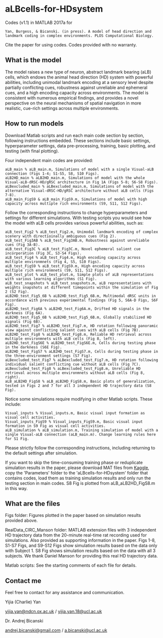 # aLBcells-for-HDsystem
Codes (v1.1) in MATLAB 2017a for 

    Yan, Burgess, & Bicanski. (in press). A model of head direction and landmark coding in complex environments. PLOS Computational Biology.

Cite the paper for using codes. Codes provided with no warranty.

## What is the model

The model raises a new type of neuron, abstract landmark bearing (aLB) cells, which endows the animal head direction (HD) system with powerful abilities, including unimodal landmark encoding at a sensory level despite partially conflicting cues, robustness against unreliable and ephemeral cues, and a high encoding capacity across environments. The model is consistent with numerous empirical findings, and provides a novel perspective on the neural mechanisms of spatial navigation in more realistic, cue-rich settings across multiple environments. 

## How to run models
Download Matlab scripts and run each main code section by section, following instructions embedded. These sections include basic settings, hyperparameter settings, data pre-processing, training, basic plotting, and testing (with final plotting).

Four independent main codes are provided:

    aLB_main % aLB_main.m, Simulations of model with a single Visual-aLB connection (Figs 1-4; S1-S5, S8, S10 Figs).
    aLB2HD_main % aLB2HD_main.m, Simulations of model with the whole Visual-aLB-dRSC-HD/gRSC architecture in Fig 1A (Figs 5-8; S6-S8 Figs).
    aLBexcluded_main % aLBexcluded_main.m, Simulations of model with the alternative Visual-dRSC-HD/gRSC architecture without aLB cells (Figs 7-8).
    aLB_main_FigS9 & aLB_main_FigS9.m, Simulations of model with high capacity across multiple rich environments (S9, S11, S12 Figs).

Follow the corresponding instructions to change hyperparameters and settings for different simulations. With testing scripts you would see how the model with aLB cells provides various powerful abilities, such as:

    aLB_test_Fig2 % aLB_test_Fig2.m, Unimodal landmark encoding of complex scenery with directioinally ambiguous cues (Fig 2).
    aLB_test_Fig3AB % aLB_test_Fig3AB.m, Robustness against unreliable cues (Fig 3A-B).
    aLB_test_Fig3C % aLB_test_Fig3C.m, Novel ephemeral salient cue incorporation (Fig 3C, S3-S4 Figs).
    aLB_test_Fig4 % aLB_test_Fig4.m, High encoding capacity across multiple environmnets (Fig 4, S5, S10 Figs).
    aLB_test_FigS9 % aLB_test_FigS9.m, High encoding capacity across multiple rich environmnets (S9, S11, S12 Figs).
    aLB_test_plot % aLB_test_plot.m, Simple plots of aLB representations with various learning algorithms (S1 Fig).
    aLB_test_snapshots % aLB_test_snapshots.m, aLB representations with weights snapshots at different timepoints within the simulation of Fig 2 (S2 Fig).
    aLB2HD_test_Fig5_6B % aLB2HD_test_Fig5_6B.m, Multimodal dRSC units in accordance with previous experimental findings (Fig 5, S6A-D Figs, S6F Fig).
    aLB2HD_test_Fig6A % aLB2HD_test_Fig6A.m, Drifted HD signals in the darkness (Fig 6A).
    aLB2HD_test_Fig5_6B % aLB2HD_test_Fig5_6B.m, Globally stabilized HD signals (Fig 6B).
    aLB2HD_test_Fig7 % aLB2HD_test_Fig7.m, HD rotation following panoramic view against conflicting salient cues with aLB cells (Fig 7B).
    aLB2HD_test_Fig8 % aLB2HD_test_Fig8.m, Reliable HD retrieval across multiple environmnets with aLB cells (Fig 8, left).
    aLB2HD_test_FigS6E % aLB2HD_test_FigS6E.m, Cells during testing phase in the darkness (S6E Fig).
    aLB2HD_test_FigS7 % aLB2HD_test_FigS7.m, Cells during testing phase in the three-environment settings (S7 Fig).
    aLBexcluded_test_Fig7 % aLBexcluded_test_Fig7.m, HD rotation following individual salient conflicting cue without aLB cells (Fig 7C).
    aLBexcluded_test_Fig8 % aLBexcluded_test_Fig8.m, Unreliable HD retrieval across multiple environmnets without aLB cells (Fig 8, right).
    aLB_aLB2HD_FigS8 % aLB_aLB2HD_FigS8.m, Basic plots of generalization, tested in Figs 2 and 7 for all 3 independent HD trajectory data (S8 Fig).

Notice some simulations require modifying in other Matlab scripts. These include:

    Visual_inputs % Visual_inputs.m, Basic visual input formation as visual cell activities.
    Visual_inputs_FigS9 % Visual_inputs_FigS9.m, Basic visual input formation in S9 Fig as visual cell activities.
    aLB_simulation % aLB_simulation.m, Training simulation of model with a single Visual-aLB connection (aLB_main.m). Change learning rules here for S1 Fig.
    
Please strictly follow the corresponding instructions, including returning to the default settings after simulation.

If you want to skip the time-consuming training phase or reduplicate simulation results in the paper, please download MAT files from [Kaggle](https://kaggle.com/chronowanderer/albcells-for-hdsystem-simulation-results), copy the 'Parameters' folder to the 'aLBcells-for-HDsystem' folder that contains codes, load them as training simulation results and only run the testing section in main codes. S8 Fig is plotted from aLB_aLB2HD_FigS8.m in this way.

## What are the files
Figs folder: Figures plotted in the paper based on simulation results provided above.

RealData_CIRC_Manson folder: MATLAB extension files with 3 independent HD trajectory data from the 20-minute real-time rat recording used for simulations. Also provided as supporting information in the paper. Figs 1-8, S1-S7 Figs, and S9-S12 Figs show simulation results based on the data only with Subject 1. S8 Fig shows simulation results based on the data with all 3 subjects. We thank Daniel Manson for providing this real HD trajectory data.

Matlab scripts: See the starting comments of each file for details.

## Contact me
Feel free to contact for any assistance and communication.

Yijia (Charlie) Yan

yijia.yan@ndcn.ox.ac.uk / yijia.yan.18@ucl.ac.uk


Dr. Andrej Bicanski

andrej.bicanski@gmail.com / a.bicanski@ucl.ac.uk
